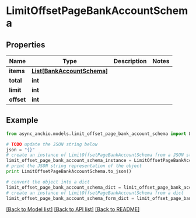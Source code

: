 # LimitOffsetPageBankAccountSchema


## Properties

Name | Type | Description | Notes
------------ | ------------- | ------------- | -------------
**items** | [**List[BankAccountSchema]**](BankAccountSchema.md) |  | 
**total** | **int** |  | 
**limit** | **int** |  | 
**offset** | **int** |  | 

## Example

```python
from async_anchio.models.limit_offset_page_bank_account_schema import LimitOffsetPageBankAccountSchema

# TODO update the JSON string below
json = "{}"
# create an instance of LimitOffsetPageBankAccountSchema from a JSON string
limit_offset_page_bank_account_schema_instance = LimitOffsetPageBankAccountSchema.from_json(json)
# print the JSON string representation of the object
print LimitOffsetPageBankAccountSchema.to_json()

# convert the object into a dict
limit_offset_page_bank_account_schema_dict = limit_offset_page_bank_account_schema_instance.to_dict()
# create an instance of LimitOffsetPageBankAccountSchema from a dict
limit_offset_page_bank_account_schema_form_dict = limit_offset_page_bank_account_schema.from_dict(limit_offset_page_bank_account_schema_dict)
```
[[Back to Model list]](../README.md#documentation-for-models) [[Back to API list]](../README.md#documentation-for-api-endpoints) [[Back to README]](../README.md)



